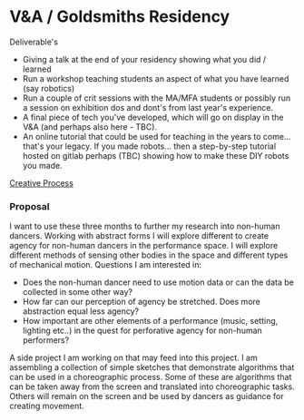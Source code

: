 
# V&A / Goldsmiths Residency

Deliverable's
 * Giving a talk at the end of your residency showing what you did / learned
 * Run a workshop teaching students an aspect of what you have learned (say robotics)
 * Run a couple of crit sessions with the MA/MFA students or possibly run a session on exhibition dos and dont's from last year's experience.
 * A final piece of tech you've developed, which will go on display in the V&A (and perhaps also here - TBC).
 * An online tutorial that could be used for teaching in the years to come... that's your legacy. If you made robots...  then a step-by-step tutorial hosted on gitlab perhaps (TBC) showing how to make these DIY robots you made.

[Creative Process](creativeProcess.md)


### Proposal

I want to use these three months to further my research into non-human dancers. Working with abstract forms I will explore different  to create agency for non-human dancers in the performance space. I will explore different methods of sensing other bodies in the space and different types of mechanical motion. Questions I am interested in:

* Does the non-human dancer need to use motion data or can the data be collected in some other way?
* How far can our perception of agency be stretched. Does more abstraction equal less agency?
* How important are other elements of a performance (music, setting, lighting etc..) in the quest for perforative agency for non-human performers?

A side project I am working on that may feed into this project. I am assembling a collection of simple sketches that demonstrate algorithms that can be used in a choreographic process. Some of these are algorithms that can be taken away from the screen and translated into choreographic tasks. Others will remain on the screen and be used by dancers as guidance for creating movement.

